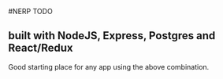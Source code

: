 #NERP TODO
## built with NodeJS, Express, Postgres and React/Redux 

Good starting place for any app using the above combination.
